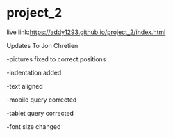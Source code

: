 # project_2
live link:https://addy1293.github.io/project_2/index.html

Updates To Jon Chretien

-pictures fixed to correct positions

-indentation added

-text aligned

-mobile query corrected

-tablet query corrected

-font size changed
